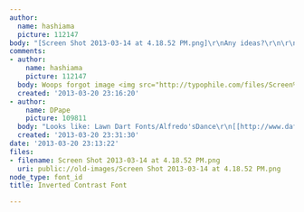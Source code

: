 ```yaml
---
author:
  name: hashiama
  picture: 112147
body: "[Screen Shot 2013-03-14 at 4.18.52 PM.png]\r\nAny ideas?\r\n\r\nThanks"
comments:
- author:
    name: hashiama
    picture: 112147
  body: Woops forgot image <img src="http://typophile.com/files/Screen%20Shot%202013-03-14%20at%204.18.52%20PM.png">
  created: '2013-03-20 23:16:20'
- author:
    name: DPape
    picture: 109811
  body: "Looks like: Lawn Dart Fonts/Alfredo'sDance\r\n[[http://www.dafont.com/search.php?q=Alfredo&text=Console]]"
  created: '2013-03-20 23:31:30'
date: '2013-03-20 23:13:22'
files:
- filename: Screen Shot 2013-03-14 at 4.18.52 PM.png
  uri: public://old-images/Screen Shot 2013-03-14 at 4.18.52 PM.png
node_type: font_id
title: Inverted Contrast Font

---
```

